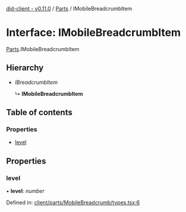[did-client - v0.11.0](../README.md) / [Parts](../modules/parts.md) / IMobileBreadcrumbItem

# Interface: IMobileBreadcrumbItem

[Parts](../modules/parts.md).IMobileBreadcrumbItem

## Hierarchy

* *IBreadcrumbItem*

  ↳ **IMobileBreadcrumbItem**

## Table of contents

### Properties

- [level](parts.imobilebreadcrumbitem.md#level)

## Properties

### level

• **level**: *number*

Defined in: [client/parts/MobileBreadcrumb/types.tsx:6](https://github.com/Puzzlepart/did/blob/dev/client/parts/MobileBreadcrumb/types.tsx#L6)
